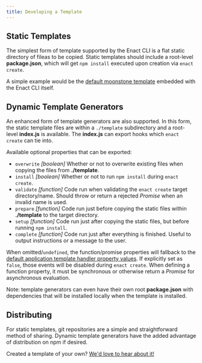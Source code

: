 ```yaml
---
title: Developing a Template
---
```

## Static Templates

The simplest form of template supported by the Enact CLI is a flat static directory of fileas to be copied. Static templates should include a root-level **package.json**, which will get `npm install` executed upon creation via `enact create`.

A simple example would be the [default moonstone template](https://github.com/enactjs/cli/tree/master/template) embedded with the Enact CLI itself.

## Dynamic Template Generators

An enhanced form of template generators are also supported. In this form, the static template files are within a `./template` subdirectory and a root-level **index.js** is available. The **index.js** can export hooks which `enact create` can tie into.

Available optional properties that can be exported:

* `overwrite` _[boolean]_ Whether or not to overwrite existing files when copying the files from **./template**.
* `install` _[boolean]_ Whether or not to run `npm install` during `enact create`.
* `validate` _[function]_ Code run when validating the `enact create` target directory/name. Should throw or return a rejected _Promise_ when an invalid name is used.
* `prepare` _[function]_ Code run just before copying the static files within **./template** to the target directory.
* `setup` _[function]_ Code run just after copying the static files, but before running `npm install`. 
* `complete` _[function]_ Code run just after everything is finished. Useful to output instructions or a message to the user.

When omitted/`undefined`, the function/promise properties will fallback to the [default application template handler property values](https://github.com/enactjs/cli/blob/master/commands/create.js#L38). If explicitly set as `false`, those events will be disabled during `enact create`.  When defining a function property, it must be synchronous or otherwise return a _Promise_ for asynchronous evaluation.

Note: template generators can even have their own root **package.json** with dependencies that will be installed locally when the template is installed.

## Distributing
For static templates, git repositories are a simple and straightforward method of sharing. Dynamic template generators have the added advantage of distribution on npm if desired.

Created a template of your own? [We'd love to hear about it!](https://gitter.im/EnactJS/Lobby)
